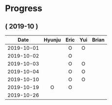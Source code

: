# Progress

## ( 2019-10 )
| Date       | Hyunju | Eric | Yui | Brian |
| :-:        |:-:     |:-:   |:-:  |:-:    |
| 2019-10-01 |        |O     |O    |       |
| 2019-10-02 |        |O     |     |       |
| 2019-10-03 |        |O     |O    |       |
| 2019-10-04 |        |O     |O    |       |
| 2019-10-10 |        |O     |O    |       |
| 2019-10-19 |O       |O     |     |       |
| 2019-10-26 |        |      |     |       |
